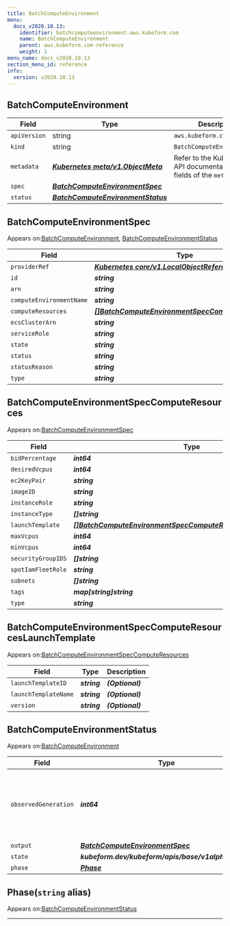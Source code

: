 ```yaml
---
title: BatchComputeEnvironment
menu:
  docs_v2020.10.13:
    identifier: batchcomputeenvironment-aws.kubeform.com
    name: BatchComputeEnvironment
    parent: aws.kubeform.com-reference
    weight: 1
menu_name: docs_v2020.10.13
section_menu_id: reference
info:
  version: v2020.10.13
---
```


## BatchComputeEnvironment
| Field | Type | Description |
| ------ | ----- | ----------- |
| `apiVersion` | string | `aws.kubeform.com/v1alpha1` |
|    `kind` | string | `BatchComputeEnvironment` |
| `metadata` | ***[Kubernetes meta/v1.ObjectMeta](https://kubernetes.io/docs/reference/generated/kubernetes-api/v1.13/#objectmeta-v1-meta)***|Refer to the Kubernetes API documentation for the fields of the `metadata` field.|
| `spec` | ***[BatchComputeEnvironmentSpec](#batchcomputeenvironmentspec)***||
| `status` | ***[BatchComputeEnvironmentStatus](#batchcomputeenvironmentstatus)***||
## BatchComputeEnvironmentSpec

Appears on:[BatchComputeEnvironment](#batchcomputeenvironment), [BatchComputeEnvironmentStatus](#batchcomputeenvironmentstatus)

| Field | Type | Description |
| ------ | ----- | ----------- |
| `providerRef` | ***[Kubernetes core/v1.LocalObjectReference](https://kubernetes.io/docs/reference/generated/kubernetes-api/v1.13/#localobjectreference-v1-core)***||
| `id` | ***string***||
| `arn` | ***string***| ***(Optional)*** |
| `computeEnvironmentName` | ***string***||
| `computeResources` | ***[[]BatchComputeEnvironmentSpecComputeResources](#batchcomputeenvironmentspeccomputeresources)***| ***(Optional)*** |
| `ecsClusterArn` | ***string***| ***(Optional)*** |
| `serviceRole` | ***string***||
| `state` | ***string***| ***(Optional)*** |
| `status` | ***string***| ***(Optional)*** |
| `statusReason` | ***string***| ***(Optional)*** |
| `type` | ***string***||
## BatchComputeEnvironmentSpecComputeResources

Appears on:[BatchComputeEnvironmentSpec](#batchcomputeenvironmentspec)

| Field | Type | Description |
| ------ | ----- | ----------- |
| `bidPercentage` | ***int64***| ***(Optional)*** |
| `desiredVcpus` | ***int64***| ***(Optional)*** |
| `ec2KeyPair` | ***string***| ***(Optional)*** |
| `imageID` | ***string***| ***(Optional)*** |
| `instanceRole` | ***string***||
| `instanceType` | ***[]string***||
| `launchTemplate` | ***[[]BatchComputeEnvironmentSpecComputeResourcesLaunchTemplate](#batchcomputeenvironmentspeccomputeresourceslaunchtemplate)***| ***(Optional)*** |
| `maxVcpus` | ***int64***||
| `minVcpus` | ***int64***||
| `securityGroupIDS` | ***[]string***||
| `spotIamFleetRole` | ***string***| ***(Optional)*** |
| `subnets` | ***[]string***||
| `tags` | ***map[string]string***| ***(Optional)*** |
| `type` | ***string***||
## BatchComputeEnvironmentSpecComputeResourcesLaunchTemplate

Appears on:[BatchComputeEnvironmentSpecComputeResources](#batchcomputeenvironmentspeccomputeresources)

| Field | Type | Description |
| ------ | ----- | ----------- |
| `launchTemplateID` | ***string***| ***(Optional)*** |
| `launchTemplateName` | ***string***| ***(Optional)*** |
| `version` | ***string***| ***(Optional)*** |
## BatchComputeEnvironmentStatus

Appears on:[BatchComputeEnvironment](#batchcomputeenvironment)

| Field | Type | Description |
| ------ | ----- | ----------- |
| `observedGeneration` | ***int64***| ***(Optional)*** Resource generation, which is updated on mutation by the API Server.|
| `output` | ***[BatchComputeEnvironmentSpec](#batchcomputeenvironmentspec)***| ***(Optional)*** |
| `state` | ***kubeform.dev/kubeform/apis/base/v1alpha1.State***| ***(Optional)*** |
| `phase` | ***[Phase](#phase)***| ***(Optional)*** |
## Phase(`string` alias)

Appears on:[BatchComputeEnvironmentStatus](#batchcomputeenvironmentstatus)

---

